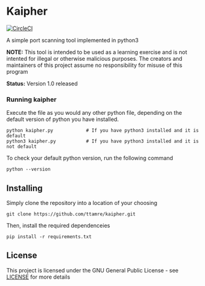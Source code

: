 # Kaipher
[![CircleCI](https://circleci.com/gh/ttamre/Kaipher/tree/master.svg?style=svg)](https://circleci.com/gh/ttamre/Kaipher/tree/master)

A simple port scanning tool implemented in python3

**NOTE:** This tool is intended to be used as a learning exercise and is not intented for illegal or otherwise malicious purposes. The creators and maintainers of this project assume no responsibility for misuse of this program

**Status:** Version 1.0 released


### Running kaipher
Execute the file as you would any other python file, depending on the default version of python you have installed.
```
python kaipher.py            # If you have python3 installed and it is default
python3 kaipher.py           # If you have python3 installed and it is not default
```

To check your default python version, run the following command
```
python --version
```

## Installing
Simply clone the repository into a location of your choosing
```
git clone https://github.com/ttamre/kaipher.git
```

Then, install the required dependenceies
```
pip install -r requirements.txt
```

## License

This project is licensed under the GNU General Public License - see [LICENSE](LICENSE) for more details
